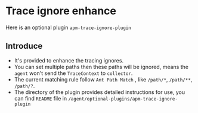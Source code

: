 # Trace ignore enhance
Here is an optional plugin `apm-trace-ignore-plugin`

## Introduce
- It's provided to enhance the tracing ignores.
- You can set multiple paths then these paths will be ignored, means the `agent` won't send the `TraceContext` to `collector`.
- The current matching rule follow `Ant Path Match` , like `/path/*`, `/path/**`, `/path/?`.
- The directory of the plugin provides detailed instructions for use, you can find `README` file in `/agent/optional-plugins/apm-trace-ignore-plugin`
